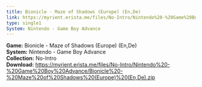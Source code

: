 ```yaml
---
title: Bionicle - Maze of Shadows (Europe) (En,De)
link: https://myrient.erista.me/files/No-Intro/Nintendo%20-%20Game%20Boy%20Advance/Bionicle%20-%20Maze%20of%20Shadows%20(Europe)%20(En,De).zip
type: single1
System: Nintendo - Game Boy Advance
---
```

<b>Game:</b> Bionicle - Maze of Shadows (Europe) (En,De)<br>
<b>System:</b> Nintendo - Game Boy Advance<br>
<b>Collection:</b> No-Intro<br>
<b>Download:</b> https://myrient.erista.me/files/No-Intro/Nintendo%20-%20Game%20Boy%20Advance/Bionicle%20-%20Maze%20of%20Shadows%20(Europe)%20(En,De).zip
